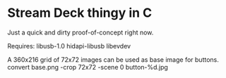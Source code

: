 # Stream Deck thingy in C

Just a quick and dirty proof-of-concept right now.

Requires: libusb-1.0 hidapi-libusb libevdev

A 360x216 grid of 72x72 images can be used as base image for buttons.
 convert base.png -crop 72x72 -scene 0 button-%d.jpg
